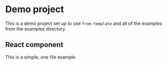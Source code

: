 # Demo project

This is a demo project set up to use `from-template` and 
all of the examples from the examples directory.

## React component
This is a simple, one file example 